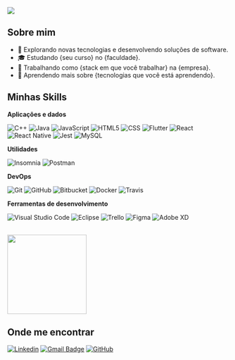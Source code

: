 <!--<h1>👋🏿 Hey, I'm Victor </h1>

<p>🚀 Looking for a junior developer role, fueled by a passion for learning and adaptability!</p>


### 🛠️ My Projects:
* `Deezer2Youtube, a API Rest for tranfer musics from Deezer to Youtube` [Repo](https://github.com/victormoreira92/deezer2youtube)
* `XML Flow, a System to read and process XML and CSV files ` [Repo](https://github.com/victormoreira92/xmkflow)
* `ClinLab, a system to management clinic laboratory` [Repo](https://github.com/victormoreira92/xmkflow)
* `ValiData, a System to validate and generate dato for testing` [Repo](https://github.com/victormoreira92/valiData)
 

### My Skills
<img src="https://cdn-icons-png.flaticon.com/512/6132/6132219.png" width="48">      <img 
src="https://www.svgrepo.com/show/354252/rails.svg" width="48">      <img 
src="https://w7.pngwing.com/pngs/441/460/png-transparent-postgresql-plain-wordmark-logo-icon-thumbnail.png" width="48">  <img src="https://w7.pngwing.com/pngs/717/111/png-transparent-mysql-round-logo-tech-companies-thumbnail.png" width="48" height="48">        <img src="https://encrypted-tbn0.gstatic.com/images?q=tbn:ANd9GcR7uf5_zUaTjVk1bASjSfXKf2L7Ibk-p-CJuQ&s" width="48">  <img src="https://e7.pngegg.com/pngimages/63/19/png-clipart-mongodb-database-nosql-postgresql-mongo-text-logo-thumbnail.png" width="48">       <img src="https://rspec.info/images/logo_ogp.png" width="48">  <img src="https://upload.wikimedia.org/wikipedia/commons/thumb/f/f7/Angular_gradient.png/900px-Angular_gradient.png" width="48">  <img src="https://cdn-icons-png.flaticon.com/512/5968/5968381.png" width="48">   

## My 

[![victormoreira92](https://github-readme-stats.vercel.app/api/top-langs/?username=victormoreira92&hide=html&layout=compact&theme=default)](https://github.com/anuraghazra/github-readme-stats)
-->
![](https://komarev.com/ghpvc/?username=iuricode&color=006bed)

## Sobre mim

- 🤔 Explorando novas tecnologias e desenvolvendo soluções de software.
- 🎓 Estudando {seu curso} no {faculdade}.
- 💼 Trabalhando como {stack em que você trabalhar} na {empresa}.
- 🌱 Aprendendo mais sobre {tecnologias que você está aprendendo}.

## Minhas Skills

**Aplicações e dados**

![C++](https://img.shields.io/badge/-C++-333333?style=flat&logo=C%2B%2B&logoColor=00599C)
![Java](https://img.shields.io/badge/-Java-333333?style=flat&logo=Java&logoColor=007396)
![JavaScript](https://img.shields.io/badge/-JavaScript-333333?style=flat&logo=javascript)
![HTML5](https://img.shields.io/badge/-HTML5-333333?style=flat&logo=HTML5)
![CSS](https://img.shields.io/badge/-CSS-333333?style=flat&logo=CSS3&logoColor=1572B6)
![Flutter](https://img.shields.io/badge/-Flutter-333333?style=flat&logo=Flutter)
![React](https://img.shields.io/badge/-React-333333?style=flat&logo=react)
![React Native](https://img.shields.io/badge/-React%20Native-333333?style=flat&logo=react)
![Jest](https://img.shields.io/badge/-Jest-333333?style=flat&logo=jest)
![MySQL](https://img.shields.io/badge/-MySQL-333333?style=flat&logo=mysql)

**Utilidades**

![Insomnia](https://img.shields.io/badge/-Insomnia-333333?style=flat&logo=insomnia)
![Postman](https://img.shields.io/badge/-Postman-333333?style=flat&logo=postman)

**DevOps**

![Git](https://img.shields.io/badge/-Git-333333?style=flat&logo=git)
![GitHub](https://img.shields.io/badge/-GitHub-333333?style=flat&logo=github)
![Bitbucket](https://img.shields.io/badge/-Bitbucket-333333?style=flat&logo=bitbucket)
![Docker](https://img.shields.io/badge/-Docker-333333?style=flat&logo=docker)
![Travis](https://img.shields.io/badge/-Travis-333333?style=flat&logo=travis)

**Ferramentas de desenvolvimento**

![Visual Studio Code](https://img.shields.io/badge/-Visual%20Studio%20Code-333333?style=flat&logo=visual-studio-code&logoColor=007ACC)
![Eclipse](https://img.shields.io/badge/-Eclipse-333333?style=flat&logo=eclipse-ide&logoColor=2C2255)
![Trello](https://img.shields.io/badge/-Trello-333333?style=flat&logo=trello&logoColor=007ACC)
![Figma](https://img.shields.io/badge/-Figma-333333?style=flat&logo=figma&logoColor=007ACC)
![Adobe XD](https://img.shields.io/badge/-Adobe%20XD-333333?style=flat&logo=adobe-xd&logoColor=007ACC)

<br/>

<a href="https://github.com/iuricode" title="Perfil do Iuri">
  <img height="180em" src="https://github-readme-stats.vercel.app/api?username=iuricode&theme=dracula&show_icons=true" />
</a>

## Onde me encontrar

[![Linkedin](https://img.shields.io/badge/-username-blue?style=flat-square&logo=Linkedin&logoColor=white&link=LINK-DO-SEU-LINKEDIN)](LINK-DO-SEU-LINKEDIN)
[![Gmail Badge](https://img.shields.io/badge/-seuemail@email.com-006bed?style=flat-square&logo=Gmail&logoColor=white&link=mailto:SEU-EMAIL)](mailto:SEU-EMAIL)
[![GitHub](https://img.shields.io/github/followers/iuricode?label=follow&style=social)](LINK-DO-SEU-GITHUB)
